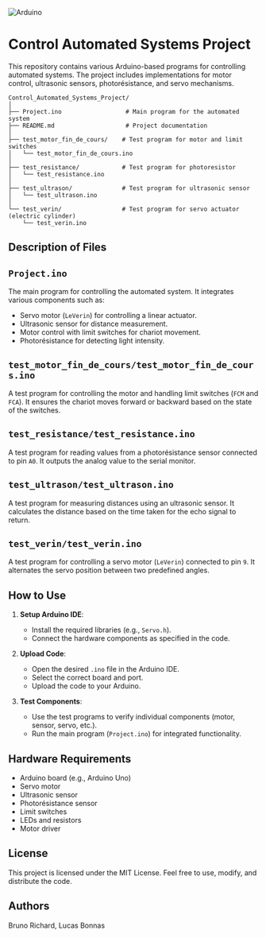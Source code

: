 ![Arduino](https://img.shields.io/badge/-Arduino-00979D?style=for-the-badge&logo=Arduino&logoColor=white)

# Control Automated Systems Project

This repository contains various Arduino-based programs for controlling automated systems. The project includes implementations for motor control, ultrasonic sensors, photorésistance, and servo mechanisms.

```
Control_Automated_Systems_Project/
│
├── Project.ino                  # Main program for the automated system
├── README.md                    # Project documentation
│
├── test_motor_fin_de_cours/    # Test program for motor and limit switches
│   └── test_motor_fin_de_cours.ino
│
├── test_resistance/            # Test program for photoresistor
│   └── test_resistance.ino
│
├── test_ultrason/              # Test program for ultrasonic sensor
│   └── test_ultrason.ino
│
└── test_verin/                 # Test program for servo actuator (electric cylinder)
    └── test_verin.ino
```
## Description of Files

## `Project.ino`
The main program for controlling the automated system. It integrates various components such as:
- Servo motor (`LeVerin`) for controlling a linear actuator.
- Ultrasonic sensor for distance measurement.
- Motor control with limit switches for chariot movement.
- Photorésistance for detecting light intensity.

## `test_motor_fin_de_cours/test_motor_fin_de_cours.ino`
A test program for controlling the motor and handling limit switches (`FCM` and `FCA`). It ensures the chariot moves forward or backward based on the state of the switches.

## `test_resistance/test_resistance.ino`
A test program for reading values from a photorésistance sensor connected to pin `A0`. It outputs the analog value to the serial monitor.

## `test_ultrason/test_ultrason.ino`
A test program for measuring distances using an ultrasonic sensor. It calculates the distance based on the time taken for the echo signal to return.

## `test_verin/test_verin.ino`
A test program for controlling a servo motor (`LeVerin`) connected to pin `9`. It alternates the servo position between two predefined angles.

## How to Use

1. **Setup Arduino IDE**:
   - Install the required libraries (e.g., `Servo.h`).
   - Connect the hardware components as specified in the code.

2. **Upload Code**:
   - Open the desired `.ino` file in the Arduino IDE.
   - Select the correct board and port.
   - Upload the code to your Arduino.

3. **Test Components**:
   - Use the test programs to verify individual components (motor, sensor, servo, etc.).
   - Run the main program (`Project.ino`) for integrated functionality.

## Hardware Requirements
- Arduino board (e.g., Arduino Uno)
- Servo motor
- Ultrasonic sensor
- Photorésistance sensor
- Limit switches
- LEDs and resistors
- Motor driver

## License
This project is licensed under the MIT License. Feel free to use, modify, and distribute the code.

## Authors
Bruno Richard, Lucas Bonnas